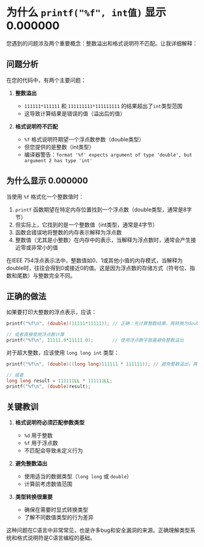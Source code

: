 # 为什么 `printf("%f", int值)` 显示 0.000000

您遇到的问题涉及两个重要概念：整数溢出和格式说明符不匹配。让我详细解释：

## 问题分析

在您的代码中，有两个主要问题：

1. **整数溢出**
   - `111111*111111` 和 `111111111*111111111` 的结果超出了`int`类型范围
   - 这导致计算结果是错误的值（溢出后的值）

2. **格式说明符不匹配**
   - `%f` 格式说明符期望一个浮点数参数（double类型）
   - 但您提供的是整数（int类型）
   - 编译器警告：`format '%f' expects argument of type 'double', but argument 2 has type 'int'`

## 为什么显示 0.000000

当使用 `%f` 格式化一个整数值时：

1. `printf` 函数期望在特定内存位置找到一个浮点数（double类型，通常是8字节）
2. 但实际上，它找到的是一个整数值（int类型，通常是4字节）
3. 函数会错误地将整数的内存表示解释为浮点数
4. 整数值（尤其是小整数）在内存中的表示，当解释为浮点数时，通常会产生接近零或非常小的值

在IEEE 754浮点表示法中，整数值如0、1或其他小值的内存模式，当解释为double时，往往会得到0或接近0的值。这是因为浮点数的存储方式（符号位、指数和尾数）与整数完全不同。

## 正确的做法

如果要打印大整数的浮点表示，应该：

```c
printf("%f\n", (double)(11111*11111)); // 正确：先计算整数结果，再转换为double

// 或者直接使用浮点数计算
printf("%f\n", 11111.0*11111.0);       // 使用浮点数字面量避免整数溢出
```

对于超大整数，应该使用 `long long int` 类型：

```c
printf("%f\n", (double)((long long)111111 * 111111)); // 避免整数溢出，再转换为浮点数

// 或者
long long result = 111111LL * 111111LL;
printf("%f\n", (double)result);
```

## 关键教训

1. **格式说明符必须匹配参数类型**
   - `%d` 用于整数
   - `%f` 用于浮点数
   - 不匹配会导致未定义行为

2. **避免整数溢出**
   - 使用适当的数据类型（`long long` 或 `double`）
   - 计算前考虑数值范围

3. **类型转换很重要**
   - 确保在需要时显式转换类型
   - 了解不同数值类型的行为差异

这种问题在C语言中非常常见，也是许多bug和安全漏洞的来源。正确理解类型系统和格式说明符是C语言编程的基础。